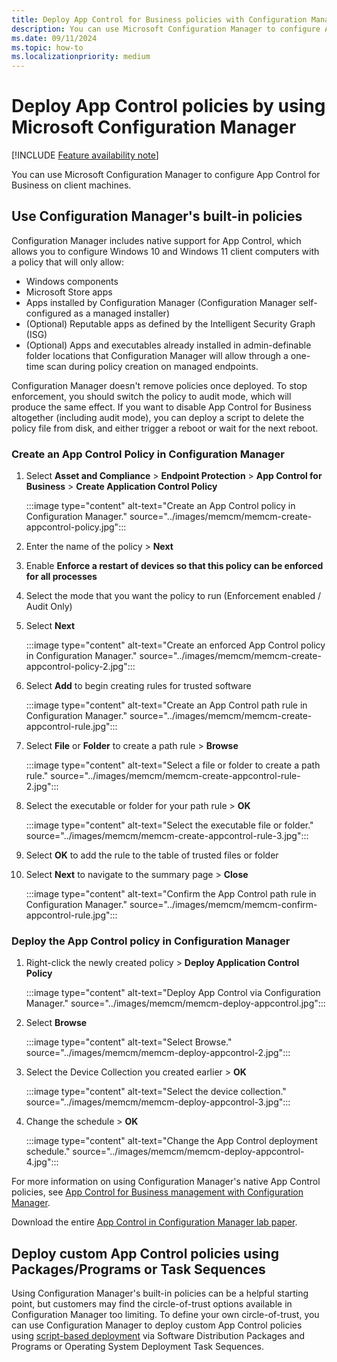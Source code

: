 ```yaml
---
title: Deploy App Control for Business policies with Configuration Manager
description: You can use Microsoft Configuration Manager to configure App Control for Business. Learn how with this step-by-step guide.
ms.date: 09/11/2024
ms.topic: how-to
ms.localizationpriority: medium
---
```


# Deploy App Control policies by using Microsoft Configuration Manager

[!INCLUDE [Feature availability note](../includes/feature-availability-note.md)]

You can use Microsoft Configuration Manager to configure App Control for Business on client machines.

## Use Configuration Manager's built-in policies

Configuration Manager includes native support for App Control, which allows you to configure Windows 10 and Windows 11 client computers with a policy that will only allow:

- Windows components
- Microsoft Store apps
- Apps installed by Configuration Manager (Configuration Manager self-configured as a managed installer)
- (Optional) Reputable apps as defined by the Intelligent Security Graph (ISG)
- (Optional) Apps and executables already installed in admin-definable folder locations that Configuration Manager will allow through a one-time scan during policy creation on managed endpoints.

Configuration Manager doesn't remove policies once deployed. To stop enforcement, you should switch the policy to audit mode, which will produce the same effect. If you want to disable App Control for Business altogether (including audit mode), you can deploy a script to delete the policy file from disk, and either trigger a reboot or wait for the next reboot.

### Create an App Control Policy in Configuration Manager

1. Select **Asset and Compliance** > **Endpoint Protection** > **App Control for Business** > **Create Application Control Policy**

   :::image type="content" alt-text="Create an App Control policy in Configuration Manager." source="../images/memcm/memcm-create-appcontrol-policy.jpg":::

2. Enter the name of the policy > **Next**
3. Enable **Enforce a restart of devices so that this policy can be enforced for all processes**
4. Select the mode that you want the policy to run (Enforcement enabled / Audit Only)
5. Select **Next**

   :::image type="content" alt-text="Create an enforced App Control policy in Configuration Manager." source="../images/memcm/memcm-create-appcontrol-policy-2.jpg":::

6. Select **Add** to begin creating rules for trusted software

   :::image type="content" alt-text="Create an App Control path rule in Configuration Manager." source="../images/memcm/memcm-create-appcontrol-rule.jpg":::

7. Select **File** or **Folder** to create a path rule > **Browse**

   :::image type="content" alt-text="Select a file or folder to create a path rule." source="../images/memcm/memcm-create-appcontrol-rule-2.jpg":::

8. Select the executable or folder for your path rule > **OK**

   :::image type="content" alt-text="Select the executable file or folder." source="../images/memcm/memcm-create-appcontrol-rule-3.jpg":::

9. Select **OK** to add the rule to the table of trusted files or folder
10. Select **Next** to navigate to the summary page > **Close**

    :::image type="content" alt-text="Confirm the App Control path rule in Configuration Manager." source="../images/memcm/memcm-confirm-appcontrol-rule.jpg":::

### Deploy the App Control policy in Configuration Manager

1. Right-click the newly created policy > **Deploy Application Control Policy**

   :::image type="content" alt-text="Deploy App Control via Configuration Manager." source="../images/memcm/memcm-deploy-appcontrol.jpg":::

2. Select **Browse**

   :::image type="content" alt-text="Select Browse." source="../images/memcm/memcm-deploy-appcontrol-2.jpg":::

3. Select the Device Collection you created earlier > **OK**

   :::image type="content" alt-text="Select the device collection." source="../images/memcm/memcm-deploy-appcontrol-3.jpg":::

4. Change the schedule > **OK**

   :::image type="content" alt-text="Change the App Control deployment schedule." source="../images/memcm/memcm-deploy-appcontrol-4.jpg":::

For more information on using Configuration Manager's native App Control policies, see [App Control for Business management with Configuration Manager](/mem/configmgr/protect/deploy-use/use-device-guard-with-configuration-manager).

Download the entire [App Control in Configuration Manager lab paper](https://download.microsoft.com/download/c/f/d/cfd6227c-8ec4-442d-8c50-825550d412f6/WDAC-Deploy-WDAC-using-MEMCM.pdf).

## Deploy custom App Control policies using Packages/Programs or Task Sequences

Using Configuration Manager's built-in policies can be a helpful starting point, but customers may find the circle-of-trust options available in Configuration Manager too limiting. To define your own circle-of-trust, you can use Configuration Manager to deploy custom App Control policies using [script-based deployment](deploy-appcontrol-policies-with-script.md) via Software Distribution Packages and Programs or Operating System Deployment Task Sequences.
